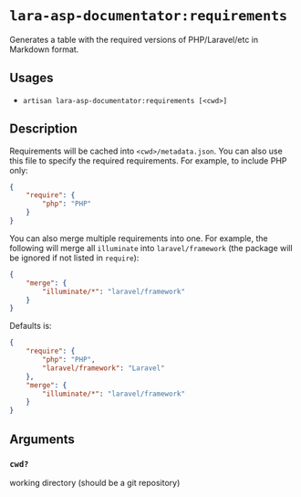 <!-- Generated automatically. Do not edit. -->

# `lara-asp-documentator:requirements`

Generates a table with the required versions of PHP/Laravel/etc in Markdown format.

## Usages

* `artisan lara-asp-documentator:requirements [<cwd>]`

## Description

Requirements will be cached into `<cwd>/metadata.json`. You can also use
this file to specify the required requirements. For example, to include
PHP only:

```json
{
    "require": {
        "php": "PHP"
    }
}
```

You can also merge multiple requirements into one. For example, the
following will merge all `illuminate` into `laravel/framework` (the
package will be ignored if not listed in `require`):

```json
{
    "merge": {
        "illuminate/*": "laravel/framework"
    }
}
```

Defaults is:

```json
{
    "require": {
        "php": "PHP",
        "laravel/framework": "Laravel"
    },
    "merge": {
        "illuminate/*": "laravel/framework"
    }
}
```

## Arguments

### `cwd?`

working directory (should be a git repository)
